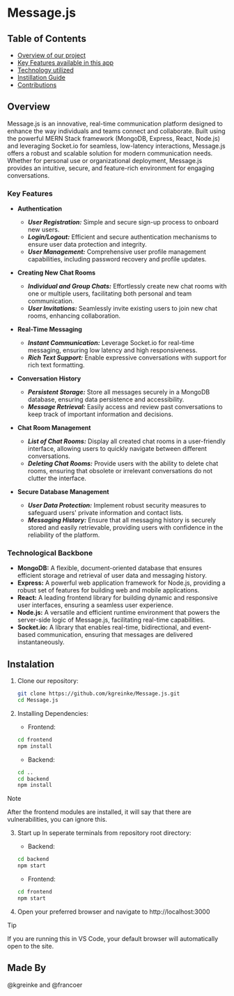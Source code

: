 # Message.js

## Table of Contents
- [Overview of our project](#overview)
- [Key Features available in this app](#key-features)
- [Technology utilized](#technological-backbone)
- [Instillation Guide](#instalation)
- [Contributions](#made-by)

## Overview
Message.js is an innovative, real-time communication platform designed to enhance the way individuals and teams connect and collaborate. Built using the powerful MERN Stack framework (MongoDB, Express, React, Node.js) and leveraging Socket.io for seamless, low-latency interactions, Message.js offers a robust and scalable solution for modern communication needs. Whether for personal use or organizational deployment, Message.js provides an intuitive, secure, and feature-rich environment for engaging conversations.

### Key Features
- **Authentication**
   - **_User Registration:_** Simple and secure sign-up process to onboard new users.
   - **_Login/Logout:_** Efficient and secure authentication mechanisms to ensure user data protection and integrity.
   - **_User Management:_** Comprehensive user profile management capabilities, including password recovery and profile updates.

- **Creating New Chat Rooms**
   - **_Individual and Group Chats:_** Effortlessly create new chat rooms with one or multiple users, facilitating both personal and team communication.
   - **_User Invitations:_** Seamlessly invite existing users to join new chat rooms, enhancing collaboration.

- **Real-Time Messaging**
   - **_Instant Communication:_** Leverage Socket.io for real-time messaging, ensuring low latency and high responsiveness.
   - **_Rich Text Support:_** Enable expressive conversations with support for rich text formatting.

- **Conversation History**
   - **_Persistent Storage:_** Store all messages securely in a MongoDB database, ensuring data persistence and accessibility.
   - **_Message Retrieval:_** Easily access and review past conversations to keep track of important information and decisions.

- **Chat Room Management**
   - **_List of Chat Rooms:_** Display all created chat rooms in a user-friendly interface, allowing users to quickly navigate between different conversations.
   - **_Deleting Chat Rooms:_** Provide users with the ability to delete chat rooms, ensuring that obsolete or irrelevant conversations do not clutter the interface.

- **Secure Database Management**
   - **_User Data Protection:_** Implement robust security measures to safeguard users' private information and contact lists.
   - **_Messaging History:_** Ensure that all messaging history is securely stored and easily retrievable, providing users with confidence in the reliability of the platform.

### Technological Backbone
- **MongoDB:** A flexible, document-oriented database that ensures efficient storage and retrieval of user data and messaging history.
- **Express:** A powerful web application framework for Node.js, providing a robust set of features for building web and mobile applications.
- **React:** A leading frontend library for building dynamic and responsive user interfaces, ensuring a seamless user experience.
- **Node.js:** A versatile and efficient runtime environment that powers the server-side logic of Message.js, facilitating real-time capabilities.
- **Socket.io:** A library that enables real-time, bidirectional, and event-based communication, ensuring that messages are delivered instantaneously.

## Instalation
1. Clone our repository:
    ```bash
    git clone https://github.com/kgreinke/Message.js.git
    cd Message.js
    ```

2. Installing Dependencies:
   - Frontend:
   ```bash
   cd frontend
   npm install
   ```
   - Backend:
   ```bash
   cd ..
   cd backend
   npm install
   ```
> [!NOTE]
> After the frontend modules are installed, it will say that there are vulnerabilities, you can ignore this.

3. Start up
   In seperate terminals from repository root directory:
   - Backend:
   ```bash
   cd backend
   npm start
   ```
   - Frontend:
   ```bash
   cd frontend
   npm start
   ```

4. Open your preferred browser and navigate to http://localhost:3000
> [!TIP]
> If you are running this in VS Code, your default browser will automatically open to the site.

## Made By
@kgreinke and @francoer